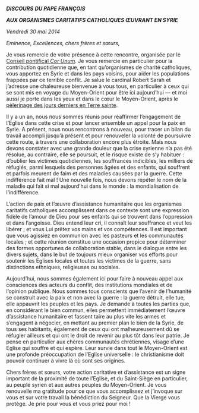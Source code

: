 ***DISCOURS*** ***DU PAPE FRANÇOIS***

***AUX ORGANISMES CARITATIFS CATHOLIQUES ŒUVRANT EN SYRIE***

*Vendredi 30 mai 2014*

*Eminence, Excellences, chers frères et sœurs,*

Je vous remercie de votre présence à cette rencontre, organisée par le [Conseil pontifical *Cor Unum*](http://www.corunum.va/). Je vous remercie en particulier pour la contribution quotidienne que, en tant qu’organismes de charité catholiques, vous apportez en Syrie et dans les pays voisins, pour aider les populations frappées par ce terrible conflit. Je salue le cardinal Robert Sarah et j’adresse une chaleureuse bienvenue à vous tous, en particulier à ceux qui se sont mis en voyage du Moyen-Orient pour être ici aujourd’hui — et moi aussi je porte dans les yeux et dans le cœur le Moyen-Orient, après le [pèlerinage des jours derniers en Terre sainte](http://w2.vatican.va/content/francesco/fr/travels/2014/outside/documents/papa-francesco-terra-santa-2014.html).

Il y a un an, nous nous sommes réunis pour réaffirmer l’engagement de l’Eglise dans cette crise et pour lancer ensemble un appel pour la paix en Syrie. A présent, nous nous rencontrons à nouveau, pour tracer un bilan du travail accompli jusqu’à présent et pour renouveler la volonté de poursuivre cette route, à travers une collaboration encore plus étroite. Mais nous devons constater avec une grande douleur que la crise syrienne n’a pas été résolue, au contraire, elle se poursuit, et le risque existe de s’y habituer : d’oublier les victimes quotidiennes, les souffrances indicibles, les milliers de réfugiés, parmi lesquels des personnes âgées et des enfants, qui souffrent et parfois meurent de faim et des maladies causées par la guerre. Cette indifférence fait mal ! Une nouvelle fois, nous devons répéter le nom de la maladie qui fait si mal aujourd’hui dans le monde : la mondialisation de l’indifférence.

L’action de paix et l’œuvre d’assistance humanitaire que les organismes caritatifs catholiques accomplissent dans ce contexte sont une expression fidèle de l’amour de Dieu pour ses enfants qui se trouvent dans l’oppression et dans l’angoisse. Dieu entend leur cri, il connaît leur souffrance et veut les libérer ; et vous Lui prêtez vos mains et vos compétences. Il est important que vous agissiez en communion avec les pasteurs et les communautés locales ; et cette réunion constitue une occasion propice pour déterminer des formes opportunes de collaboration stable, dans le dialogue entre les divers sujets, dans le but de toujours mieux organiser vos efforts pour soutenir les Eglises locales et toutes les victimes de la guerre, sans distinctions ethniques, religieuses ou sociales.

Aujourd’hui, nous sommes également ici pour faire à nouveau appel aux consciences des acteurs du conflit, des institutions mondiales et de l’opinion publique. Nous sommes tous conscients que l’avenir de l’humanité se construit avec la paix et non avec la guerre : la guerre détruit, elle tue, elle appauvrit les peuples et les pays. Je demande à toutes les parties que, en considérant le bien commun, elles permettent immédiatement l’œuvre d’assistance humanitaire et fassent taire au plus vite les armes et s’engagent à négocier, en mettant au premier plan le bien de la Syrie, de tous ses habitants, également de ceux qui ont malheureusement dû se réfugier ailleurs et qui ont le droit de revenir au plus tôt dans leur patrie. Je pense en particulier aux chères communautés chrétiennes, visage d’une Eglise qui souffre et qui espère. Leur survie dans tout le Moyen-Orient est une profonde préoccupation de l’Eglise universelle : le christianisme doit pouvoir continuer à vivre là où sont ses origines.

Chers frères et sœurs, votre action caritative et d’assistance est un signe important de la proximité de toute l’Eglise, et du Saint-Siège en particulier, au peuple syrien et aux autres peuples du Moyen-Orient. Je vous renouvelle ma gratitude pour ce que vous accomplissez et j’invoque sur vous et sur votre travail la bénédiction du Seigneur. Que la Vierge vous protège. Je prie pour vous et vous priez pour moi !